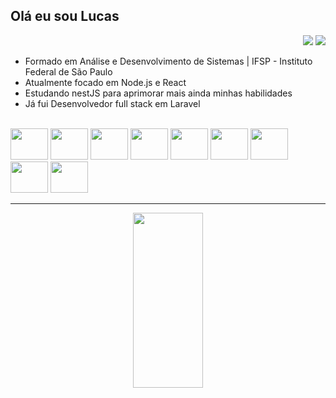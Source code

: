 ## Olá eu sou Lucas
<div align="right">
  <a href = "mailto:lucasmartinsde@gmail.com"><img src="https://img.shields.io/badge/-Gmail-%23333?style=for-the-badge&logo=gmail&logoColor=white" target="_blank"></a>
  <a href="https://www.linkedin.com/in/lucas-martins-4a4b55190/" target="_blank"><img src="https://img.shields.io/badge/-LinkedIn-%230077B5?style=for-the-badge&logo=linkedin&logoColor=white" target="_blank"></a>
</div>

- Formado em Análise e Desenvolvimento de Sistemas | IFSP - Instituto Federal de São Paulo
- Atualmente focado em Node.js e React
- Estudando nestJS para aprimorar mais ainda minhas habilidades
- Já fui Desenvolvedor full stack em Laravel

<div align="left" style="display: inline_block" >
  <br>
  
  <img height="50" width="60" src="https://cdn.jsdelivr.net/gh/devicons/devicon@latest/icons/typescript/typescript-original.svg" />  
  <img height="50" width="60" src="https://cdn.jsdelivr.net/gh/devicons/devicon@latest/icons/react/react-original-wordmark.svg" />  
  <img height="50" width="60" src="https://cdn.jsdelivr.net/gh/devicons/devicon@latest/icons/mysql/mysql-original-wordmark.svg" />          
  <img height="50" width="60" src="https://cdn.jsdelivr.net/gh/devicons/devicon@latest/icons/git/git-plain-wordmark.svg" />
  <img height="50" width="60" src="https://cdn.jsdelivr.net/gh/devicons/devicon@latest/icons/github/github-original-wordmark.svg" />  
  <img height="50" width="60" src="https://cdn.jsdelivr.net/gh/devicons/devicon@latest/icons/laravel/laravel-original-wordmark.svg" />
  <img height="50" width="60" src="https://cdn.jsdelivr.net/gh/devicons/devicon@latest/icons/lumen/lumen-original.svg" />  
  <img height="50" width="60" src="https://cdn.jsdelivr.net/gh/devicons/devicon@latest/icons/bootstrap/bootstrap-original-wordmark.svg" />
  <img height="50" width="60" src="https://cdn.jsdelivr.net/gh/devicons/devicon@latest/icons/vuejs/vuejs-original-wordmark.svg" />
          
          
          
</div>

<hr>

<div align="center">
  <a href="https://github.com/htmlucas">
  <img width="47%" height="280em" src="https://github-readme-stats.vercel.app/api/top-langs/?username=htmlucas&layout=compact&langs_count=7&theme=onedark"/>
  </a>
</div>
 
 

